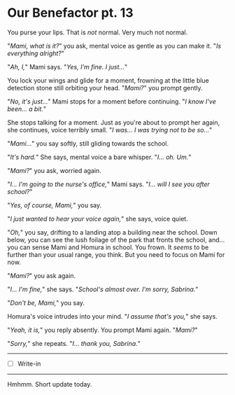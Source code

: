 # Our Benefactor pt. 13

You purse your lips. That is *not* normal. Very much not normal.

"*Mami, what is it?*" you ask, mental voice as gentle as you can make it. "*Is everything alright?*"

"*Ah, I,*" Mami says. "*Yes, I'm fine. I just...*"

You lock your wings and glide for a moment, frowning at the little blue detection stone still orbiting your head. "*Mami?*" you prompt gently.

"*No, it's just...*" Mami stops for a moment before continuing. "*I know I've been... a bit.*"

She stops talking for a moment. Just as you're about to prompt her again, she continues, voice terribly small. "*I was... I was trying not to be so...*"

"*Mami...*" you say softly, still gliding towards the school.

"*It's hard.*" She says, mental voice a bare whisper. "*I... oh. Um.*"

"*Mami?*" you ask, worried again.

"*I... I'm going to the nurse's office,*" Mami says. "*I... will I see you after school?*"

"*Yes, of course, Mami,*" you say.

"*I just wanted to hear your voice again,*" she says, voice quiet.

"*Oh,*" you say, drifting to a landing atop a building near the school. Down below, you can see the lush foilage of the park that fronts the school, and... you can sense Mami and Homura in school. You frown. It *seems* to be further than your usual range, you think. But you need to focus on Mami for now.

"*Mami?*" you ask again.

"*I... I'm fine,*" she says. "*School's almost over. I'm sorry, Sabrina.*"

"*Don't be, Mami,*" you say.

Homura's voice intrudes into your mind. "*I assume that's you,*" she says.

"*Yeah, it is,*" you reply absently. You prompt Mami again. "*Mami?*"

"*Sorry,*" she repeats. "*I... thank you, Sabrina.*"

---

- [ ] Write-in

---

Hmhmm. Short update today.
